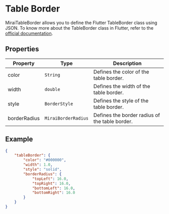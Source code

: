 # Table Border

MiraiTableBorder allows you to define the Flutter TableBorder class using JSON.
To know more about the TableBorder class in Flutter, refer to the [official documentation](https://api.flutter.dev/flutter/rendering/TableBorder-class.html).

## Properties

| Property     | Type                | Description                                    |
|--------------|---------------------|------------------------------------------------|
| color        | `String`            | Defines the color of the table border.         |
| width        | `double`            | Defines the width of the table border.         |
| style        | `BorderStyle`       | Defines the style of the table border.         |
| borderRadius | `MiraiBorderRadius` | Defines the border radius of the table border. |


## Example

```json
{
    "tableBorder": {
        "color": "#000000",
        "width": 1.0,
        "style": "solid",
        "borderRadius": {
            "topLeft": 16.0,
            "topRight": 16.0,
            "bottomLeft": 16.0,
            "bottomRight": 16.0
        }
    }
}
```